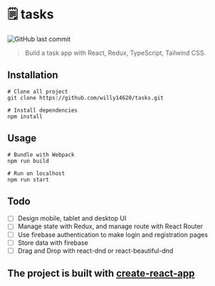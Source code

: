 # 🗒️ tasks

![GitHub last commit](https://img.shields.io/github/last-commit/willy14620/tasks?style=flat-square)

> Build a task app with React, Redux, TypeScript, Tailwind CSS.

## Installation

```shell
# Clone all project
git clone https://github.com/willy14620/tasks.git

# Install dependencies
npm install
```

## Usage

```shell
# Bundle with Webpack
npm run build

# Run on localhost
npm run start
```

## Todo

- [ ] Design mobile, tablet and desktop UI
- [ ] Manage state with Redux, and manage route with React Router
- [ ] Use firebase authentication to make login and registration pages
- [ ] Store data with firebase
- [ ] Drag and Drop with react-dnd or react-beautiful-dnd

## The project is built with [create-react-app](https://github.com/facebook/create-react-app)
